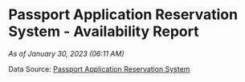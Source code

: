 # Passport Application Reservation System - Availability Report

*As of January 30, 2023 (06:11 AM)*

Data Source: [Passport Application Reservation System](https://eservices.immigration.gov.lk:8443/appointment/pages/reservationApplication.xhtml)